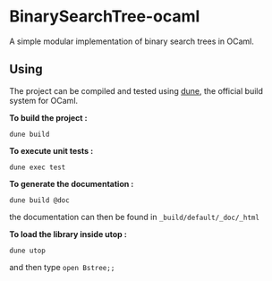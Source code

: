 # BinarySearchTree-ocaml

A simple modular implementation of binary search trees in OCaml.

## Using

The project can be compiled and tested using [dune](https://dune.build/), the official build system for OCaml.

**To build the project :**

```
dune build
```

**To execute unit tests :**

```
dune exec test
```

**To generate the documentation :**

```
dune build @doc
```

the documentation can then be found in `_build/default/_doc/_html`

**To load the library inside utop :**

```
dune utop
```

and then type `open Bstree;;`